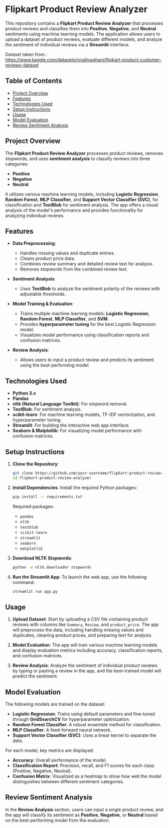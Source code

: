 # Flipkart Product Review Analyzer

This repository contains a **Flipkart Product Review Analyzer** that processes product reviews and classifies them into **Positive**, **Negative**, and **Neutral** sentiments using machine learning models. The application allows users to upload a dataset of product reviews, evaluate different models, and analyze the sentiment of individual reviews via a **Streamlit** interface.

Dataset taken from : https://www.kaggle.com/datasets/niraliivaghani/flipkart-product-customer-reviews-dataset

## Table of Contents
- [Project Overview](#project-overview)
- [Features](#features)
- [Technologies Used](#technologies-used)
- [Setup Instructions](#setup-instructions)
- [Usage](#usage)
- [Model Evaluation](#model-evaluation)
- [Review Sentiment Analysis](#review-sentiment-analysis)

## Project Overview

The **Flipkart Product Review Analyzer** processes product reviews, removes stopwords, and uses **sentiment analysis** to classify reviews into three categories:
- **Positive**
- **Negative**
- **Neutral**

It utilizes various machine learning models, including **Logistic Regression**, **Random Forest**, **MLP Classifier**, and **Support Vector Classifier (SVC)**, for classification and **TextBlob** for sentiment analysis. The app offers a visual analysis of the model's performance and provides functionality for analyzing individual reviews.

## Features
- **Data Preprocessing**: 
  - Handles missing values and duplicate entries.
  - Cleans product price data.
  - Combines review summary and detailed review text for analysis.
  - Removes stopwords from the combined review text.
  
- **Sentiment Analysis**: 
  - Uses **TextBlob** to analyze the sentiment polarity of the reviews with adjustable thresholds.

- **Model Training & Evaluation**:
  - Trains multiple machine learning models: **Logistic Regression**, **Random Forest**, **MLP Classifier**, and **SVM**.
  - Provides **hyperparameter tuning** for the best Logistic Regression model.
  - Visualizes model performance using classification reports and confusion matrices.

- **Review Analysis**:
  - Allows users to input a product review and predicts its sentiment using the best-performing model.

## Technologies Used
- **Python 3.x**
- **Pandas**
- **nltk (Natural Language Toolkit)**: For stopword removal.
- **TextBlob**: For sentiment analysis.
- **scikit-learn**: For machine learning models, TF-IDF vectorization, and hyperparameter tuning.
- **Streamlit**: For building the interactive web app interface.
- **Seaborn & Matplotlib**: For visualizing model performance with confusion matrices.

## Setup Instructions

1. **Clone the Repository**:
   ```bash
   git clone https://github.com/your-username/flipkart-product-review-analyzer.git
   cd flipkart-product-review-analyzer
   ```

2. **Install Dependencies**:
   Install the required Python packages:
   ```bash
   pip install -r requirements.txt
   ```

   Required packages:
   - `pandas`
   - `nltk`
   - `textblob`
   - `scikit-learn`
   - `streamlit`
   - `seaborn`
   - `matplotlib`

3. **Download NLTK Stopwords**:
   ```bash
   python -m nltk.downloader stopwords
   ```

4. **Run the Streamlit App**:
   To launch the web app, use the following command:
   ```bash
   streamlit run app.py
   ```

## Usage

1. **Upload Dataset**: Start by uploading a CSV file containing product reviews with columns like `Summary`, `Review`, and `product_price`. The app will preprocess the data, including handling missing values and duplicates, cleaning product prices, and preparing text for analysis.

2. **Model Evaluation**: The app will train various machine learning models and display evaluation metrics including accuracy, classification reports, and confusion matrices.

3. **Review Analysis**: Analyze the sentiment of individual product reviews by typing or pasting a review in the app, and the best-trained model will predict the sentiment.

## Model Evaluation

The following models are trained on the dataset:
- **Logistic Regression**: Trains using default parameters and fine-tuned through **GridSearchCV** for hyperparameter optimization.
- **Random Forest Classifier**: A robust ensemble method for classification.
- **MLP Classifier**: A feed-forward neural network.
- **Support Vector Classifier (SVC)**: Uses a linear kernel to separate the data.

For each model, key metrics are displayed:
- **Accuracy**: Overall performance of the model.
- **Classification Report**: Precision, recall, and F1 scores for each class (Positive, Negative, Neutral).
- **Confusion Matrix**: Visualized as a heatmap to show how well the model distinguishes between different sentiment categories.

## Review Sentiment Analysis

In the **Review Analysis** section, users can input a single product review, and the app will classify its sentiment as **Positive**, **Negative**, or **Neutral** based on the best-performing model from the evaluation.
